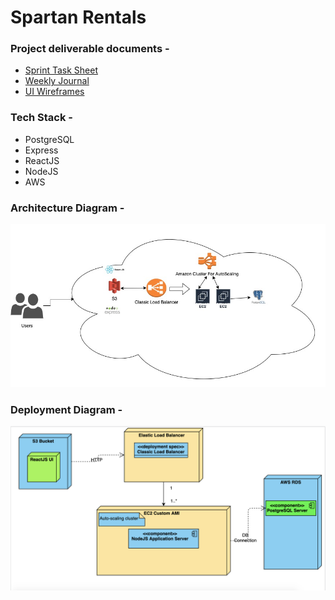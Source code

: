 # Spartan Rentals

### Project deliverable documents -
- [Sprint Task Sheet](https://github.com/gopinathsjsu/sp20-cmpe-202-sec-03-team-project-cryptic/blob/master/ProjectDeliverableDocuments/SprintSheetTeamCryptic.pdf)
- [Weekly Journal](https://github.com/gopinathsjsu/sp20-cmpe-202-sec-03-team-project-cryptic/blob/master/ProjectDeliverableDocuments/WeeklyJournalTeamCryptic.pdf)
- [UI Wireframes](UIWireframes.pdf)

### Tech Stack - 
- PostgreSQL
- Express
- ReactJS
- NodeJS
- AWS

### Architecture Diagram -
![Project Architecture Diagram](https://github.com/kaustubhkulkarni1509/SpartanRentals/blob/master/ProjectDocuments/CloudArchitectureDiagram.png)

### Deployment Diagram -
![Project Deployment Diagram](https://github.com/kaustubhkulkarni1509/SpartanRentals/blob/master/ProjectDocuments/deploymentDiagram.png)


